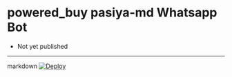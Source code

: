 # powered_buy pasiya-md Whatsapp Bot

- Not yet published

***
markdown
[![Deploy](https://www.herokucdn.com/deploy/button.svg)](https://heroku.com/deploy?template=https://github.com/PASIYAv12/PASIYA-MD-/tree/main)
